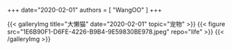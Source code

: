 +++
date="2020-02-01"
authors = [
    "WangOO"
]
+++

{{< galleryImg title="大懒猫" date="2020-02-01" topic="宠物" >}}
    {{< figure src="1E6B90F1-D6FE-4226-B9B4-9E59830BE978.jpeg" repo="life" >}}
{{< /galleryImg >}}
